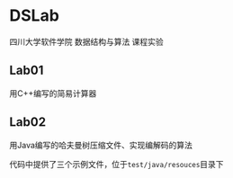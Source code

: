 # DSLab

四川大学软件学院 数据结构与算法 课程实验

## Lab01

用C++编写的简易计算器

## Lab02

用Java编写的哈夫曼树压缩文件、实现编解码的算法

代码中提供了三个示例文件，位于`test/java/resouces`目录下



